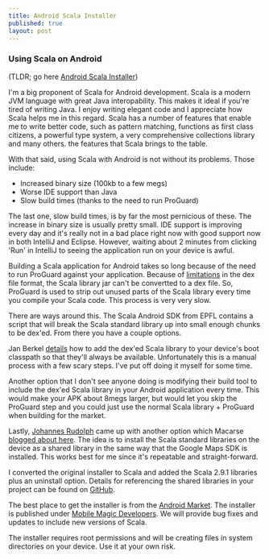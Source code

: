 ```yaml
---
title: Android Scala Installer
published: true
layout: post
---
```


### Using Scala on Android

(TLDR; go here [Android Scala Installer](https://github.com/scala-android-libs/scala-android-libs))

I'm a big proponent of Scala for Android development. Scala is a modern JVM language with
great Java interopability. This makes it ideal if you're tired of writing Java. I enjoy writing
elegant code and I appreciate how Scala helps me in this regard.  Scala has a number of features
that enable me to write better code, such as pattern matching, functions as first class citizens,
a powerful type system, a very comprehensive collections library and many others. the features
that Scala brings to the table.

With that said, using Scala with Android is not without its problems. Those include:

* Increased binary size (100kb to a few megs)
* Worse IDE support than Java
* Slow build times (thanks to the need to run ProGuard)

The last one, slow build times, is by far the most pernicious of these. The increase in binary
size is usually pretty small. IDE support is improving every day and it's really not in a bad
place right now with good support now in both IntelliJ and Eclipse. However, waiting about 2
minutes from clicking 'Run' in IntelliJ to seeing the application run on your device is awful.

Building a Scala application for Android takes so long because of the need to run ProGuard against
your application. Because of [limitations](http://code.google.com/p/android/issues/detail?id=7147)
in the dex file format, the Scala library jar can't be convertted to a dex file. So, ProGuard is
used to strip out unused parts of the Scala library every time you compile your Scala code. This
process is very very slow.

There are ways around this. The Scala Android SDK from EPFL contains a script that will break the
Scala standard library up into small enough chunks to be dex'ed. From there you have a couple options.

Jan Berkel [details](http://zegoggl.es/2011/07/how-to-preinstall-scala-on-your-android-phone.html)
how to add the dex'ed Scala library to your device's boot classpath so that they'll always be available.
Unfortunately this is a manual process with a few scary steps. I've put off doing it myself for some time.

Another option that I don't see anyone doing is modifying their build tool to include the dex'ed Scala library
in your Android application every time. This would make your APK about 8megs larger, but would let you skip
the ProGuard step and you could just use the normal Scala library + ProGuard when building for the market.

Lastly, [Johannes Rudolph](https://github.com/jrudolph/scala-android-libs) came up with another option
which Macarse [blogged about here](http://android-argentina.blogspot.com/2011/11/roboinstaller-install-roboguice.html).
The idea is to install the Scala standard libraries on the device as a shared library in the same way
that the Google Maps SDK is installed.  This works best for me since it's repeatable and straight-forward.

I converted the original installer to Scala and added the Scala 2.9.1 libraries plus an uninstall option.
Details for referencing the shared libraries in your project can be found on
[GitHub](https://github.com/jbrechtel/Android-Scala-Installer).

The best place to get the installer is from the [Android Market](https://market.android.com/details?id=com.mobilemagic.scalainstaller).
The installer is published under [Mobile Magic Developers](http://www.mobilemagicdevelopers.com). We will provide
bug fixes and updates to include new versions of Scala.

The installer requires root permissions and will be creating files in system directories on your device. Use it at your own
risk.

